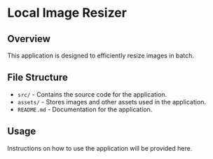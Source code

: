 # Local Image Resizer

## Overview

This application is designed to efficiently resize images in batch.

## File Structure

- `src/` - Contains the source code for the application.
- `assets/` - Stores images and other assets used in the application.
- `README.md` - Documentation for the application.

## Usage

Instructions on how to use the application will be provided here.